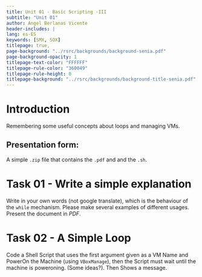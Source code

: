 ```yaml
---
title: Unit 01 - Basic Scripting -III
subtitle: "Unit 01"
author: Angel Berlanas Vicente
header-includes: |
lang: es-ES
keywords: [SMX, SOX]
titlepage: true,
page-background: "../rsrc/backgrounds/background-senia.pdf"
page-background-opacity: 1
titlepage-text-color: "FFFFFF"
titlepage-rule-color: "360049"
titlepage-rule-height: 0
titlepage-background: "../rsrc/backgrounds/background-title-senia.pdf"
---
```


# Introduction

Remembering some useful concepts about loops and managing VMs. 

## Presentation form:

A simple `.zip` file that contains the `.pdf` and and the `.sh`.

# Task 01 - Write a simple explanation

Write in your own words (not google translate), which is the behaviour of the `while` mechanism. Please make several examples of different usages.
Present the document in *PDF*.

# Task 02 - A Simple Loop

Code a Shell Script that uses the first argument given as a VM Name and PowerOn the Machine (using `VBoxManage`), then the Script must wait until the machine is poweroning. (Some ideas?). Then Shows a message.

